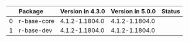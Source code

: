 <!-- markdown-link-check-disable -->

|    | Package     | Version in 4.3.0   | Version in 5.0.0   | Status   |
|---:|:------------|:-------------------|:-------------------|:---------|
|  0 | r-base-core | 4.1.2-1.1804.0     | 4.1.2-1.1804.0     |          |
|  1 | r-base-dev  | 4.1.2-1.1804.0     | 4.1.2-1.1804.0     |          |